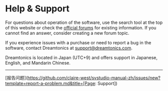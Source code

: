 # Help & Support

For questions about operation of the software, use the search tool at the top of this website or check the [official forums](https://forum.synthesizerv.com/search) for existing information. If you cannot find an answer, consider creating a new forum topic.

If you experience issues with a purchase or need to report a bug in the software, contact Dreamtonics at [support@dreamtonics.com](mailto:support@dreamtonics.com).

Dreamtonics is located in Japan (UTC+9) and offers support in Japanese, English, and Mandarin Chinese.

---

[报告问题](https://github.com/claire-west/svstudio-manual-zh/issues/new?template=report-a-problem.md&title=[Page: Support])